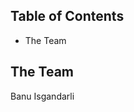 Table of Contents
-----------------------------------------------------------------------------------------------------------------------------------------------------------------------------------
- The Team


The Team
-----------------------------------------------------------------------------------------------------------------------------------------------------------------------
Banu Isgandarli

